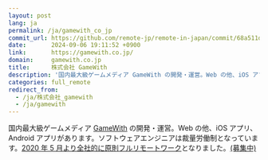 ```yaml
---
layout: post
lang: ja
permalink: /ja/gamewith_co_jp
commit_url: https://github.com/remote-jp/remote-in-japan/commit/68a511dd08061fac8a0a9cfdbac130bff787ee2b
date:       2024-09-06 19:11:52 +0900
link:       https://gamewith.co.jp/
domain:     gamewith.co.jp
title:      株式会社 GameWith
description: '国内最大級ゲームメディア GameWith の開発・運営。Web の他、iOS アプリ、Android アプリがあります。ソフトウェアエンジニアは裁量労働制となっています。2020 年 5 月より全社的に原則フルリモートワークとなりました。(募集中)'
categories: full_remote
redirect_from:
  - /ja/株式会社_gamewith
  - /ja/gamewith
---
```


<p>国内最大級ゲームメディア <a href="https://gamewith.jp/">GameWith</a> の開発・運営。Web の他、iOS アプリ、Android アプリがあります。ソフトウェアエンジニアは裁量労働制となっています。<a href="https://gamewith.co.jp/posts/QQt5Mnba">2020 年 5 月より全社的に原則フルリモートワーク</a>となりました。<a href="https://www.wantedly.com/companies/gamewith/projects">(募集中)</a></p>
